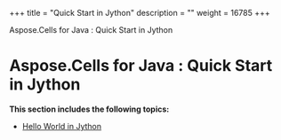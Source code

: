 +++
title = "Quick Start in Jython" 
description = "" 
weight = 16785 
+++

Aspose.Cells for Java : Quick Start in Jython  

# Aspose.Cells for Java : Quick Start in Jython


**This section includes the following topics:**

*   [Hello World in Jython](https://docs2.aspose.com/cells/java/plugins/asposecellsjavaforjython/jythonprogrammersguide/quickstartinjython/hello+world+in+jython)

